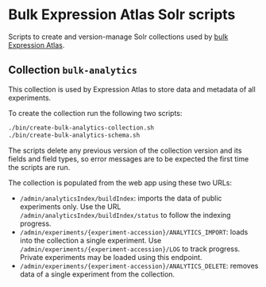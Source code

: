 # Bulk Expression Atlas Solr scripts

Scripts to create and version-manage Solr collections used by [bulk Expression
Atlas](https://www.ebi.ac.uk/gxa).


## Collection `bulk-analytics`

This collection is used by Expression Atlas to store data and metadata of all
experiments.

To create the collection run the following two scripts:
```bash
./bin/create-bulk-analytics-collection.sh
./bin/create-bulk-analytics-schema.sh
```

The scripts delete any previous version of the collection version and its
fields and field types, so error messages are to be expected the first time the
scripts are run.

The collection is populated from the web app using these two URLs:
* `/admin/analyticsIndex/buildIndex`: imports the data of public experiments
only. Use the URL `/admin/analyticsIndex/buildIndex/status` to follow the
indexing progress.
* `/admin/experiments/{experiment-accession}/ANALYTICS_IMPORT`: loads into the
collection a single experiment. Use
`/admin/experiments/{experiment-accession}/LOG` to track progress. Private
experiments may be loaded using this endpoint.
* `/admin/experiments/{experiment-accession}/ANALYTICS_DELETE`: removes data of
a single experiment from the collection.
